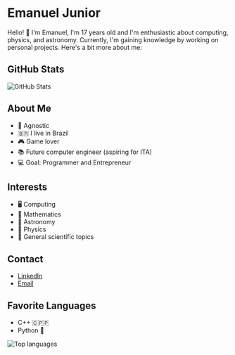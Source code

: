 # Emanuel Junior

Hello! 👋 I'm Emanuel, I'm 17 years old and I'm enthusiastic about computing, physics, and astronomy. Currently, I'm gaining knowledge by working on personal projects. Here's a bit more about me:

## GitHub Stats
![GitHub Stats](https://github-readme-stats.vercel.app/api?username=VetusScientia&show_icons=true&count_private=true&hide=prs)

## About Me
- 🌌 Agnostic
- 🇧🇷 I live in Brazil
- 🎮 Game lover
- 📚 Future computer engineer (aspiring for ITA)
- 💻 Goal: Programmer and Entrepreneur

## Interests
- 🖥️ Computing
- 🧮 Mathematics
- 🚀 Astronomy
- 🧪 Physics
- 🧾 General scientific topics

## Contact
- [LinkedIn](https://www.linkedin.com/in/emanuel-junior-03b406286/)
- [Email](emanueljunior756@gmail.com)

## Favorite Languages
- C++ 🇨‌🇵‌🇵‌
- Python 🐍

![Top languages](https://github-readme-stats.vercel.app/api/top-langs/?username=VetusScientia)
